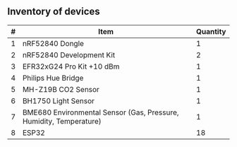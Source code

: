 ## Inventory of devices

| #   | Item                                                               | Quantity |
| --- | ------------------------------------------------------------------ | -------- |
| 1   | nRF52840 Dongle                                                    | 1        |
| 2   | nRF52840 Development Kit                                           | 2        |
| 3   | EFR32xG24 Pro Kit +10 dBm                                          | 1        |
| 4   | Philips Hue Bridge                                                 | 1        |
| 5   | MH-Z19B CO2 Sensor                                                 | 1        |
| 6   | BH1750 Light Sensor                                                | 1        |
| 7   | BME680 Environmental Sensor (Gas, Pressure, Humidity, Temperature) | 1        |
| 8   | ESP32                                                              | 18       |
